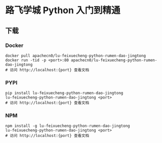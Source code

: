# 路飞学城 Python 入门到精通

## 下载

### Docker

```
docker pull apachecn0/lu-feixuecheng-python-rumen-dao-jingtong
docker run -tid -p <port>:80 apachecn0/lu-feixuecheng-python-rumen-dao-jingtong
# 访问 http://localhost:{port} 查看文档
```

### PYPI

```
pip install lu-feixuecheng-python-rumen-dao-jingtong
lu-feixuecheng-python-rumen-dao-jingtong <port>
# 访问 http://localhost:{port} 查看文档
```

### NPM

```
npm install -g lu-feixuecheng-python-rumen-dao-jingtong
lu-feixuecheng-python-rumen-dao-jingtong <port>
# 访问 http://localhost:{port} 查看文档
```